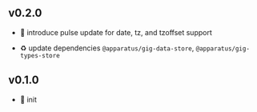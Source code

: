 ## v0.2.0

* 🌱 introduce pulse update for date, tz, and tzoffset support

* ♻️ update dependencies `@apparatus/gig-data-store`, `@apparatus/gig-types-store`

## v0.1.0

* 🐣 init
